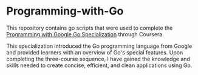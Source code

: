 # Programming-with-Go

This repository contains go scripts that were used to complete the [Programming with Google Go Specialization](https://www.coursera.org/specializations/google-golang) through Coursera.

This specialization introduced the Go programming language from Google and provided learners with an overview of Go's special features. Upon completing the three-course sequence, I have gained the knowledge and skills needed to create concise, efficient, and clean applications using Go.
